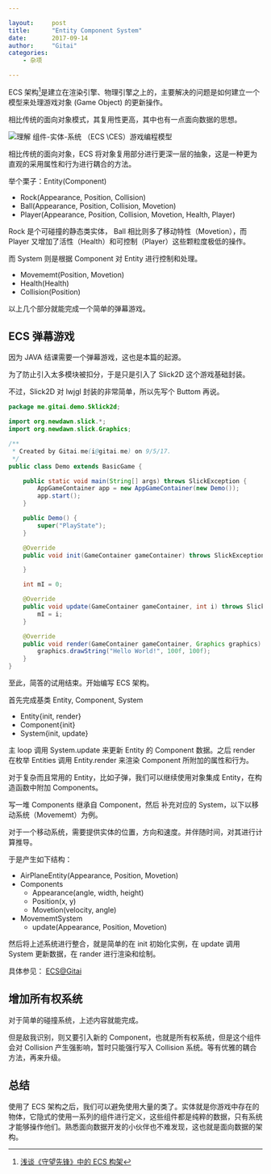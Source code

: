 ```yaml
---

layout:     post
title:      "Entity Component System"
date:       2017-09-14
author:     "Gitai"
categories:
    - 杂项

---
```


ECS 架构[^1]是建立在渲染引擎、物理引擎之上的，主要解决的问题是如何建立一个模型来处理游戏对象 (Game Object) 的更新操作。

[^1]: [浅谈《守望先锋》中的 ECS 构架](https://blog.codingnow.com/2017/06/overwatch_ecs.html)

相比传统的面向对象模式，其复用性更高，其中也有一点面向数据的思想。

![[理解 组件-实体-系统 （ECS \CES）游戏编程模型](http://blog.csdn.net/i_dovelemon/article/details/25798677)](https://i.loli.net/2017/10/28/59f449fc847de.jpg)

相比传统的面向对象，ECS 将对象复用部分进行更深一层的抽象，这是一种更为直观的采用属性和行为进行耦合的方法。

举个栗子：Entity(Component)

* Rock(Appearance, Position, Collision)
* Ball(Appearance, Position, Collision, Movetion)
* Player(Appearance, Position, Collision, Movetion, Health, Player)

<!-- more -->

Rock 是个可碰撞的静态类实体， Ball 相比则多了移动特性（Movetion），而 Player 又增加了活性（Health）和可控制（Player）这些颗粒度极低的操作。

而 System 则是根据 Component 对 Entity 进行控制和处理。

* Movememt(Position, Movetion)
* Health(Health)
* Collision(Position)

以上几个部分就能完成一个简单的弹幕游戏。

## ECS 弹幕游戏

因为 JAVA 结课需要一个弹幕游戏，这也是本篇的起源。

为了防止引入太多模块被扣分，于是只是引入了 Slick2D 这个游戏基础封装。

不过，Slick2D 对 lwjgl 封装的非常简单，所以先写个 Buttom 再说。

```java
package me.gitai.demo.Sklick2d;

import org.newdawn.slick.*;
import org.newdawn.slick.Graphics;

/**
 * Created by Gitai.me(i@gitai.me) on 9/5/17.
 */
public class Demo extends BasicGame {

    public static void main(String[] args) throws SlickException {
        AppGameContainer app = new AppGameContainer(new Demo());
        app.start();
    }

    public Demo() {
        super("PlayState");
    }

    @Override
    public void init(GameContainer gameContainer) throws SlickException {

    }

    int mI = 0;

    @Override
    public void update(GameContainer gameContainer, int i) throws SlickException {
        mI = i;
    }

    @Override
    public void render(GameContainer gameContainer, Graphics graphics) throws SlickException {
        graphics.drawString("Hello World!", 100f, 100f);
    }
}

```

至此，简答的试用结束。开始编写 ECS 架构。

首先完成基类 Entity, Component, System

* Entity{init, render}
* Component{init}
* System{init, update}

主 loop 调用 System.update 来更新 Entity 的 Component 数据。之后 render 在枚举 Entities 调用 Entity.render 来渲染 Component 所附加的属性和行为。

对于复杂而且常用的 Entity，比如子弹，我们可以继续使用对象集成 Entity，在构造函数中附加 Components。

写一堆 Components 继承自 Component，然后 补充对应的 System，以下以移动系统（Movememt）为例。

对于一个移动系统，需要提供实体的位置，方向和速度。并伴随时间，对其进行计算推导。

于是产生如下结构：

* AirPlaneEntity(Appearance, Position, Movetion)
* Components
    * Appearance(angle, width, height)
    * Position(x, y)
    * Movetion(velocity, angle)
* MovememtSystem
    * update(Appearance, Position, Movetion)

然后将上述系统进行整合，就是简单的在 init 初始化实例，在 update 调用 System 更新数据，在 rander 进行渲染和绘制。

具体参见： [ECS@Gitai](https://github.com/GitaiQAQ/ECS)

## 增加所有权系统

对于简单的碰撞系统，上述内容就能完成。

但是敌我识别，则又要引入新的 Component，也就是所有权系统，但是这个组件会对 Collision 产生强影响，暂时只能强行写入 Collision 系统。等有优雅的耦合方法，再来升级。

## 总结

使用了 ECS 架构之后，我们可以避免使用大量的类了。实体就是你游戏中存在的物体，它隐式的使用一系列的组件进行定义，这些组件都是纯粹的数据，只有系统才能够操作他们。熟悉面向数据开发的小伙伴也不难发现，这也就是面向数据的架构。